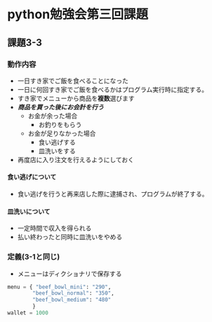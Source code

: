 # python勉強会第三回課題
## 課題3-3
### 動作内容
- 一日すき家でご飯を食べることになった
- 一日に何回すき家でご飯を食べるかはプログラム実行時に指定する。
- すき家でメニューから商品を**複数**選びます
- ***商品を買った後にお会計を行う***
    - お金が余った場合
        - お釣りをもらう
    - お金が足りなかった場合
        - 食い逃げする
        - 皿洗いをする
- 再度店に入り注文を行えるようにしておく


#### 食い逃げについて
- 食い逃げを行うと再来店した際に逮捕され、プログラムが終了する。

#### 皿洗いについて
- 一定時間で収入を得られる
- 払い終わったと同時に皿洗いをやめる

### 定義(3-1と同じ)
- メニューはディクショナリで保存する
```python
menu = { "beef_bowl_mini": "290",
        "beef_bowl_normal": "350",
        "beef_bowl_medium": "480"
        }
wallet = 1000
```
